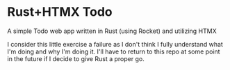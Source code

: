 # Rust+HTMX Todo

A simple Todo web app written in Rust (using Rocket) and utilizing HTMX

I consider this little exercise a failure as I don't think I fully understand
what I'm doing and why I'm doing it. I'll have to return to this repo at some 
point in the future if I decide to give Rust a proper go.
